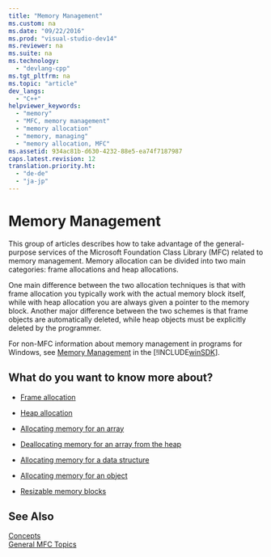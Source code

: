 ```yaml
---
title: "Memory Management"
ms.custom: na
ms.date: "09/22/2016"
ms.prod: "visual-studio-dev14"
ms.reviewer: na
ms.suite: na
ms.technology: 
  - "devlang-cpp"
ms.tgt_pltfrm: na
ms.topic: "article"
dev_langs: 
  - "C++"
helpviewer_keywords: 
  - "memory"
  - "MFC, memory management"
  - "memory allocation"
  - "memory, managing"
  - "memory allocation, MFC"
ms.assetid: 934ac81b-d630-4232-88e5-ea74f7187987
caps.latest.revision: 12
translation.priority.ht: 
  - "de-de"
  - "ja-jp"
---
```

# Memory Management
This group of articles describes how to take advantage of the general-purpose services of the Microsoft Foundation Class Library (MFC) related to memory management. Memory allocation can be divided into two main categories: frame allocations and heap allocations.  
  
 One main difference between the two allocation techniques is that with frame allocation you typically work with the actual memory block itself, while with heap allocation you are always given a pointer to the memory block. Another major difference between the two schemes is that frame objects are automatically deleted, while heap objects must be explicitly deleted by the programmer.  
  
 For non-MFC information about memory management in programs for Windows, see [Memory Management](http://msdn.microsoft.com/library/windows/desktop/aa366779) in the [!INCLUDE[winSDK](../VS_csharp/includes/winsdk_md.md)].  
  
## What do you want to know more about?  
  
-   [Frame allocation](../VS_csharp/memory-management--frame-allocation.md)  
  
-   [Heap allocation](../VS_csharp/memory-management--heap-allocation.md)  
  
-   [Allocating memory for an array](../VS_csharp/memory-management--examples.md)  
  
-   [Deallocating memory for an array from the heap](../VS_csharp/memory-management--examples.md)  
  
-   [Allocating memory for a data structure](../VS_csharp/memory-management--examples.md)  
  
-   [Allocating memory for an object](../VS_csharp/memory-management--examples.md)  
  
-   [Resizable memory blocks](../VS_csharp/memory-management--resizable-memory-blocks.md)  
  
## See Also  
 [Concepts](../VS_csharp/mfc-concepts.md)   
 [General MFC Topics](../VS_csharp/general-mfc-topics.md)